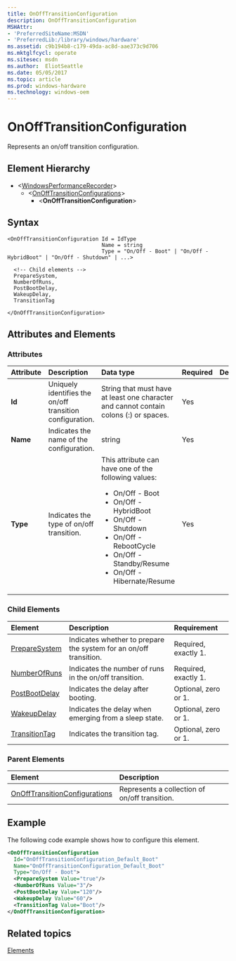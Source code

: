 ```yaml
---
title: OnOffTransitionConfiguration
description: OnOffTransitionConfiguration
MSHAttr:
- 'PreferredSiteName:MSDN'
- 'PreferredLib:/library/windows/hardware'
ms.assetid: c9b194b8-c179-49da-ac8d-aae373c9d706
ms.mktglfcycl: operate
ms.sitesec: msdn
ms.author:  EliotSeattle
ms.date: 05/05/2017
ms.topic: article
ms.prod: windows-hardware
ms.technology: windows-oem
---
```



# OnOffTransitionConfiguration

Represents an on/off transition configuration.


## Element Hierarchy

* \<[WindowsPerformanceRecorder](windowsperformancerecorder.md)\>
  * \<[OnOffTransitionConfigurations](onofftransitionconfigurations.md)\>
    * \<**OnOffTransitionConfiguration**\>


## Syntax

```
<OnOffTransitionConfiguration Id = IdType
                              Name = string
                              Type = "On/Off - Boot" | "On/Off - HybridBoot" | "On/Off - Shutdown" | ...>

  <!-- Child elements -->
  PrepareSystem,
  NumberOfRuns,
  PostBootDelay,
  WakeupDelay,
  TransitionTag

</OnOffTransitionConfiguration>
```


## Attributes and Elements

### Attributes

| Attribute | Description                                              | Data type                                                                                                                                                                                                                                        | Required | Default |
| :-------- | :------------------------------------------------------- | :----------------------------------------------------------------------------------------------------------------------------------------------------------------------------------------------------------------------------------------------- | :------- | :------ |
| **Id**    | Uniquely identifies the on/off transition configuration. | String that must have at least one character and cannot contain colons (:) or spaces.                                                                                                                                                            | Yes      |         |
| **Name**  | Indicates the name of the configuration.                 | string                                                                                                                                                                                                                                           | Yes      |         |
| **Type**  | Indicates the type of on/off transition.                 | This attribute can have one of the following values: <ul> <li>On/Off - Boot</li> <li>On/Off - HybridBoot</li> <li>On/Off - Shutdown</li> <li>On/Off - RebootCycle</li> <li>On/Off - Standby/Resume</li> <li>On/Off - Hibernate/Resume</li> </ul> | Yes      |         |


### Child Elements

| Element                           | Description                                                       | Requirement          |
| :-------------------------------- | :---------------------------------------------------------------- | :------------------- |
| [PrepareSystem](preparesystem.md) | Indicates whether to prepare the system for an on/off transition. | Required, exactly 1. |
| [NumberOfRuns](numberofruns.md)   | Indicates the number of runs in the on/off transition.            | Required, exactly 1. |
| [PostBootDelay](postbootdelay.md) | Indicates the delay after booting.                                | Optional, zero or 1. |
| [WakeupDelay](wakeupdelay.md)     | Indicates the delay when emerging from a sleep state.             | Optional, zero or 1. |
| [TransitionTag](transitiontag.md) | Indicates the transition tag.                                     | Optional, zero or 1. |


### Parent Elements

| Element                                                           | Description                                   |
| :---------------------------------------------------------------- | :-------------------------------------------- |
| [OnOffTransitionConfigurations](onofftransitionconfigurations.md) | Represents a collection of on/off transition. |


## Example

The following code example shows how to configure this element.

```xml
<OnOffTransitionConfiguration
  Id="OnOffTransitionConfiguration_Default_Boot"
  Name="OnOffTransitionConfiguration_Default_Boot"
  Type="On/Off - Boot">
  <PrepareSystem Value="true"/>
  <NumberOfRuns Value="3"/>
  <PostBootDelay Value="120"/>
  <WakeupDelay Value="60"/>
  <TransitionTag Value="Boot"/>
</OnOffTransitionConfiguration>
```


## Related topics

[Elements](elements.md)

